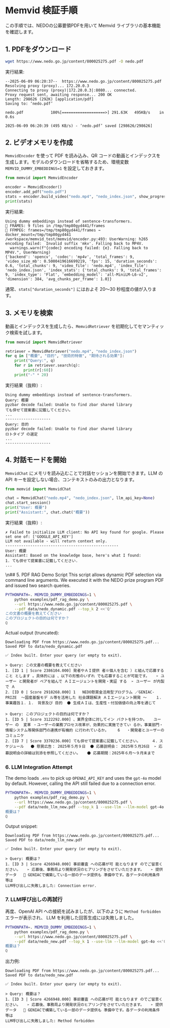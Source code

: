 # Memvid 検証手順

この手順では、NEDOの公募要領PDFを用いて Memvid ライブラリの基本機能を確認します。

## 1. PDFをダウンロード

```bash
wget https://www.nedo.go.jp/content/800025275.pdf -O nedo.pdf
```
実行結果:
```
--2025-06-09 06:20:37--  https://www.nedo.go.jp/content/800025275.pdf
Resolving proxy (proxy)... 172.20.0.3
Connecting to proxy (proxy)|172.20.0.3|:8080... connected.
Proxy request sent, awaiting response... 200 OK
Length: 298626 (292K) [application/pdf]
Saving to: ‘nedo.pdf’

nedo.pdf            100%[===================>] 291.63K   495KB/s    in 0.6s

2025-06-09 06:20:39 (495 KB/s) - ‘nedo.pdf’ saved [298626/298626]
```

## 2. ビデオメモリを作成

`MemvidEncoder` を使って PDF を読み込み、QR コードの動画とインデックスを生成します。モデルのダウンロードを省略するため、環境変数 `MEMVID_DUMMY_EMBEDDINGS=1` を設定しておきます。

```python
from memvid import MemvidEncoder

encoder = MemvidEncoder()
encoder.add_pdf("nedo.pdf")
stats = encoder.build_video("nedo.mp4", "nedo_index.json", show_progress=False)
print(stats)
```
実行結果:
```
Using dummy embeddings instead of sentence-transformers.
🐛 FRAMES: 9 files in /tmp/tmp80gyd441/frames
🐛 FFMPEG: frames=/tmp/tmp80gyd441/frames → docker_mount=/tmp/tmp80gyd441
/workspace/memvid_test/memvid/encoder.py:493: UserWarning: h265 encoding failed:  Invalid suffix 'mkv'. Falling back to MP4V.
  warnings.warn(f"{codec} encoding failed: {e}. Falling back to MP4V.", UserWarning)
{'backend': 'opencv', 'codec': 'mp4v', 'total_frames': 9, 'video_size_mb': 0.5000419616699219, 'fps': 15, 'duration_seconds': 0.6, 'total_chunks': 9, 'video_file': 'nedo.mp4', 'index_file': 'nedo_index.json', 'index_stats': {'total_chunks': 9, 'total_frames': 9, 'index_type': 'Flat', 'embedding_model': 'all-MiniLM-L6-v2', 'dimension': 384, 'avg_chunks_per_frame': 1.0}}
```
通常、`stats["duration_seconds"]` にはおよそ 20〜30 秒程度の値が入ります。

## 3. メモリを検索

動画とインデックスを生成したら、`MemvidRetriever` を初期化してセマンティック検索を試します。

```python
from memvid import MemvidRetriever

retriever = MemvidRetriever("nedo.mp4", "nedo_index.json")
for q in ["概要", "目的", "技術的特徴", "期待される効果"]:
    print("Query:", q)
    for r in retriever.search(q):
        print(r[:60])
    print("-" * 20)
```
実行結果（抜粋）:
```
Using dummy embeddings instead of sentence-transformers.
Query: 概要
pyzbar decode failed: Unable to find zbar shared library
ても併せて提案書に記載してください。
...
--------------------
Query: 目的
pyzbar decode failed: Unable to find zbar shared library
ロトタイプ の選定
...
--------------------
```

## 4. 対話モードを開始

`MemvidChat` にメモリを読み込むことで対話セッションを開始できます。LLM の API キーを設定しない場合、コンテキストのみの出力となります。

```python
from memvid import MemvidChat

chat = MemvidChat("nedo.mp4", "nedo_index.json", llm_api_key=None)
chat.start_session()
print("User: 概要")
print("Assistant:", chat.chat("概要"))
```
実行結果（抜粋）:
```
✗ Failed to initialize LLM client: No API key found for google. Please set one of: ['GOOGLE_API_KEY']
LLM not available - will return context only.
--------------------------------------------------
User: 概要
Assistant: Based on the knowledge base, here's what I found:
1. ても併せて提案書に記載してください.
...
```
\n## 5. PDF RAG Demo Script
This script allows dynamic PDF selection via command line arguments.
We executed it with the NEDO prize program PDF and issued two search
queries.

```bash
PYTHONPATH=. MEMVID_DUMMY_EMBEDDINGS=1 \
    python examples/pdf_rag_demo.py \
    --url https://www.nedo.go.jp/content/800025275.pdf \
    --pdf data/nedo_dynamic.pdf --top_k 2 <<'Q'
この文書の概要を教えてください
このプロジェクトの目的は何ですか？
Q
```
Actual output (truncated):
```text
Downloading PDF from https://www.nedo.go.jp/content/800025275.pdf...
Saved PDF to data/nedo_dynamic.pdf

✅ Index built. Enter your query (or empty to exit).

> Query: この文書の概要を教えてください
1. [ID 1 | Score 2386104.000] 発者やＡＩ提供 者※個人を含む ）と組んで応募すること とします 。具体的には 、以下の形態のいずれ でも応募することが可能です。   ➢ ユーザー と開発者が ペアを組んで ＡＩエージェントを開発・実証 する  ➢ ユーザー が内製で Ａ
2. [ID 0 | Score 2918268.000] 1   NEDO懸賞金活用型プログラム ／GENIAC-PRIZE  ～国産基盤モデ ル等を活用した 社会課題解決 ＡＩエージェント開発 ～    １．事業趣旨１．１． 背景及び 目的  ⚫ 生成ＡＩは、生産性・付加価値の向上等を通じて

> Query: このプロジェクトの目的は何ですか？
1. [ID 5 | Score 3122292.000] 、業界全体に対してイン パクトを持つか。   ユーザー の  変革 ・ユーザーの業務プロセス改革が、効果的に実施できてい るか。事業部門・情報システム等関係部門の連携が有機的 に行われているか。    6   ・開発者とユーザーのコミュニケ
2. [ID 7 | Score 3370236.000] ても併せて提案書に記載してください。     ４．スケジュール   ⚫ 懸賞広告： 2025年５月９日  ⚫ 応募説明会： 2025年５月26日  ➢ 応募説明会の詳細は別添を参照してください。   ⚫ 応募期間：2025年６月～９月末まで
```

### 6. LLM Integration Attempt
The demo loads `.env` to pick up `OPENAI_API_KEY` and uses the `gpt-4o` model by default.
However, calling the API still failed due to a connection error.

```bash
PYTHONPATH=. MEMVID_DUMMY_EMBEDDINGS=1 \
    python examples/pdf_rag_demo.py \
    --url https://www.nedo.go.jp/content/800025275.pdf \
    --pdf data/nedo_llm_new.pdf --top_k 1 --use-llm --llm-model gpt-4o <<'Q'
概要は？
Q
```
Output snippet:
```text
Downloading PDF from https://www.nedo.go.jp/content/800025275.pdf...
Saved PDF to data/nedo_llm_new.pdf

✅ Index built. Enter your query (or empty to exit).

> Query: 概要は？
1. [ID 3 | Score 4266948.000] 事前審査 への応募が可 能となります のでご留意ください。   ➢ 応募後、事務局より開発状況のヒアリングをさせていただきます。   ➢ 提供データ    GENIACで構築している一部のデータ提供も 準備中です。各データの利用条件 等は
LLM呼び出しに失敗しました: Connection error.
```

### 7. LLM呼び出しの再試行
再度、OpenAI API への接続を試みましたが、以下のように `Method forbidden` エラーが表示され、
LLM を利用した回答生成には失敗しました。

```bash
PYTHONPATH=. MEMVID_DUMMY_EMBEDDINGS=1 \
    python examples/pdf_rag_demo.py \
    --url https://www.nedo.go.jp/content/800025275.pdf \
    --pdf data/nedo_new.pdf --top_k 1 --use-llm --llm-model gpt-4o <<'Q'
概要は？
Q
```
出力例:
```text
Downloading PDF from https://www.nedo.go.jp/content/800025275.pdf...
Saved PDF to data/nedo_new.pdf

✅ Index built. Enter your query (or empty to exit).

> Query: 概要は？
1. [ID 3 | Score 4266948.000] 事前審査 への応募が可 能となります のでご留意ください。   ➢ 応募後、事務局より開発状況のヒアリングをさせていただきます。   ➢ 提供データ    GENIACで構築している一部のデータ提供も 準備中です。各データの利用条件 等は
LLM呼び出しに失敗しました: Method forbidden
```

